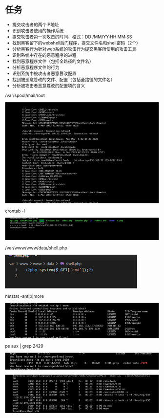 # 任务

- 提交攻击者的两个IP地址
- 识别攻击者使用的操作系统
- 提交攻击者第一次攻击的时间，格式：DD /MM/YY:HH:MM:SS
- 找到黑客留下的webshell后门程序，提交文件名和shell密码（2个）
- 分析黑客行为针对web系统的攻击行为提交黑客所使用的攻击工具
- 识别系统中存在的恶意程序的进程
- 找到恶意程序文件（包括全路径的文件名）
- 分析恶意程序文件的行为
- 识别系统中被攻击者恶意篡改配置
- 找到被恶意篡改的文件、配置（包括全路径的文件名）
- 分析被攻击者恶意篡改的配置项的含义


/var/spool/mail/root

![](attachments/Pasted%20image%2020230306155622.png)

crontab -l 

![](attachments/Pasted%20image%2020230306160032.png)

/var/www/www/data/shell.php

![](attachments/Pasted%20image%2020230306161635.png)


netstat -antlp|more

![](attachments/Pasted%20image%2020230306162814.png)

ps aux | grep 2429

![](attachments/Pasted%20image%2020230306162855.png)

![](attachments/Pasted%20image%2020230306163032.png)

